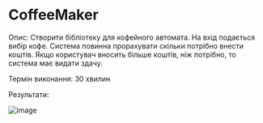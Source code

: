# CoffeeMaker

Опис:
Створити бібліотеку для кофейного автомата. На вхід подається вибір кофе. Система повинна прорахувати скільки потрібно внести коштів. 
Якщо користувач вносить більше коштів, ніж потрібно, то система має видати здачу. 

Термін виконання: 30 хвилин

Результати: 

![image](https://i.ibb.co/DtKvk7L/photo-2019-12-05-01-21-40.jpg)
